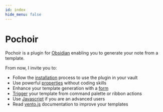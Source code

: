 ```yaml
---
id: index
hide_menu: false
---
```

# Pochoir

Pochoir is a plugin for [Obsidian](https://obsidian.md/) enabling you to generate your note from a template.

From now, I invite you to:
- Follow the [installation](/installation) process to use the plugin in your vault
- Use powerful [properties](/special-properties) without coding skills
- Enhance your template generation with a [form](/form-code-block)
- [Trigger](/command-code-block) your template from command palette or ribbon actions
- Use [Javascript](/javascript-code-block) if you are an advanced users
- Read [vento.js](https://vento.js.org) documentation to improve your templates
